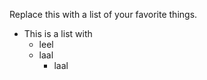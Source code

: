 Replace this with a list of your favorite things.  
* This is a list with
  * leel
  * laal
    * laal
